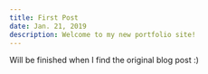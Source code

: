 ```yaml
---
title: First Post
date: Jan. 21, 2019
description: Welcome to my new portfolio site!
---
```


Will be finished when I find the original blog post :)

